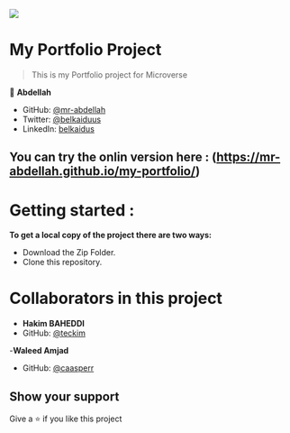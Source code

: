 ![](https://img.shields.io/badge/Microverse-blueviolet)

# My Portfolio Project

> This is my Portfolio project for Microverse

👤 **Abdellah**

- GitHub: [@mr-abdellah](https://github.com/mr-abdellah)
- Twitter: [@belkaiduus](https://twitter.com/belkaiduus)
- LinkedIn: [belkaidus](https://linkedin.com/in/belkaidus)
## You can try the onlin version here : (https://mr-abdellah.github.io/my-portfolio/)

# Getting started :

**To get a local copy of the project there are two ways:**
- Download the Zip Folder.
- Clone this repository.

# Collaborators in this project
- **Hakim BAHEDDI**
- GitHub: [@teckim](https://github.com/teckim)

-**Waleed Amjad**
- GitHub: [@caasperr](https://github.com/caasperr)
## Show your support
Give a ⭐️ if you like this project
